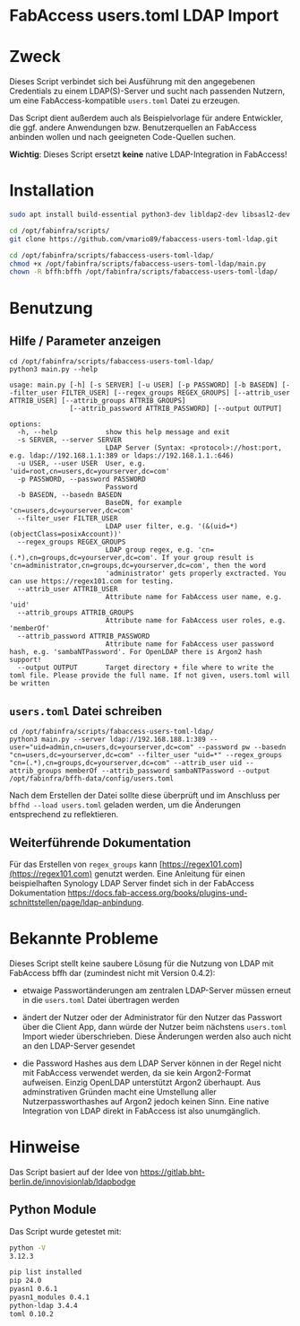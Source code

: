 # FabAccess users.toml LDAP Import

# Zweck

Dieses Script verbindet sich bei Ausführung mit den angegebenen Credentials zu einem LDAP(S)-Server und sucht nach passenden Nutzern, um eine FabAccess-kompatible `users.toml` Datei zu erzeugen.

Das Script dient außerdem auch als Beispielvorlage für andere Entwickler, die ggf. andere Anwendungen bzw. Benutzerquellen an FabAccess anbinden wollen und nach geeigneten Code-Quellen suchen.

**Wichtig**: Dieses Script ersetzt **keine** native LDAP-Integration in FabAccess!

# Installation
```bash
sudo apt install build-essential python3-dev libldap2-dev libsasl2-dev ldap-utils
```

```bash
cd /opt/fabinfra/scripts/
git clone https://github.com/vmario89/fabaccess-users-toml-ldap.git

cd /opt/fabinfra/scripts/fabaccess-users-toml-ldap/
chmod +x /opt/fabinfra/scripts/fabaccess-users-toml-ldap/main.py
chown -R bffh:bffh /opt/fabinfra/scripts/fabaccess-users-toml-ldap/
```

# Benutzung

## Hilfe / Parameter anzeigen

```shell
cd /opt/fabinfra/scripts/fabaccess-users-toml-ldap/
python3 main.py --help
```

```shell
usage: main.py [-h] [-s SERVER] [-u USER] [-p PASSWORD] [-b BASEDN] [--filter_user FILTER_USER] [--regex_groups REGEX_GROUPS] [--attrib_user ATTRIB_USER] [--attrib_groups ATTRIB_GROUPS]
               [--attrib_password ATTRIB_PASSWORD] [--output OUTPUT]

options:
  -h, --help            show this help message and exit
  -s SERVER, --server SERVER
                        LDAP Server (Syntax: <protocol>://host:port, e.g. ldap://192.168.1.1:389 or ldaps://192.168.1.1.:646)
  -u USER, --user USER  User, e.g. 'uid=root,cn=users,dc=yourserver,dc=com'
  -p PASSWORD, --password PASSWORD
                        Password
  -b BASEDN, --basedn BASEDN
                        BaseDN, for example 'cn=users,dc=yourserver,dc=com'
  --filter_user FILTER_USER
                        LDAP user filter, e.g. '(&(uid=*)(objectClass=posixAccount))'
  --regex_groups REGEX_GROUPS
                        LDAP group regex, e.g. 'cn=(.*),cn=groups,dc=yourserver,dc=com'. If your group result is 'cn=administrator,cn=groups,dc=yourserver,dc=com', then the word
                        'administrator' gets properly exctracted. You can use https://regex101.com for testing.
  --attrib_user ATTRIB_USER
                        Attribute name for FabAccess user name, e.g. 'uid'
  --attrib_groups ATTRIB_GROUPS
                        Attribute name for FabAccess user roles, e.g. 'memberOf'
  --attrib_password ATTRIB_PASSWORD
                        Attribute name for FabAccess user password hash, e.g. 'sambaNTPassword'. For OpenLDAP there is Argon2 hash support!
  --output OUTPUT       Target directory + file where to write the toml file. Please provide the full name. If not given, users.toml will be written

```

## `users.toml` Datei schreiben

```shell
cd /opt/fabinfra/scripts/fabaccess-users-toml-ldap/
python3 main.py --server ldap://192.168.188.1:389 --user="uid=admin,cn=users,dc=yourserver,dc=com" --password pw --basedn "cn=users,dc=yourserver,dc=com" --filter_user "uid=*" --regex_groups "cn=(.*),cn=groups,dc=yourserver,dc=com" --attrib_user uid --attrib_groups memberOf --attrib_password sambaNTPassword --output /opt/fabinfra/bffh-data/config/users.toml
```

Nach dem Erstellen der Datei sollte diese überprüft und im Anschluss per `bffhd --load users.toml` geladen werden, um die Änderungen entsprechend zu reflektieren.

## Weiterführende Dokumentation

Für das Erstellen von `regex_groups` kann [https://regex101.com](https://regex101.com) genutzt werden. Eine Anleitung für einen beispielhaften Synology LDAP Server findet sich in der FabAccess Dokumentation https://docs.fab-access.org/books/plugins-und-schnittstellen/page/ldap-anbindung. 

# Bekannte Probleme

Dieses Script stellt keine saubere Lösung für die Nutzung von LDAP mit FabAccess bffh dar (zumindest nicht mit Version 0.4.2):

* etwaige Passwortänderungen am zentralen LDAP-Server müssen erneut in die `users.toml` Datei übertragen werden

* ändert der Nutzer oder der Administrator für den Nutzer das Passwort über die Client App, dann würde der Nutzer beim nächstens `users.toml` Import wieder überschrieben. Diese Änderungen werden also auch nicht an den LDAP-Server gesendet

* die Password Hashes aus dem LDAP Server können in der Regel nicht mit FabAccess verwendet werden, da sie kein Argon2-Format aufweisen. Einzig OpenLDAP unterstützt Argon2 überhaupt. Aus adminstrativen Gründen macht eine Umstellung aller Nutzerpassworthashes auf Argon2 jedoch keinen Sinn. Eine native Integration von LDAP direkt in FabAccess ist also unumgänglich.

# Hinweise

Das Script basiert auf der Idee von https://gitlab.bht-berlin.de/innovisionlab/ldapbodge

## Python Module

Das Script wurde getestet mit:

```bash
python -V
3.12.3

pip list installed
pip 24.0
pyasn1 0.6.1
pyasn1_modules 0.4.1
python-ldap 3.4.4
toml 0.10.2
```
